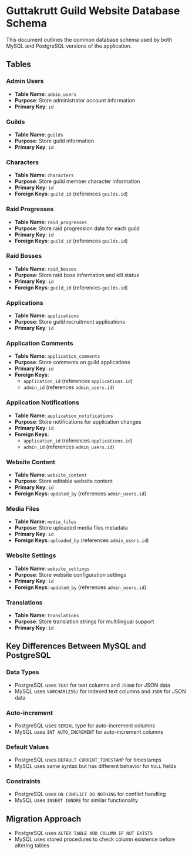 # Guttakrutt Guild Website Database Schema

This document outlines the common database schema used by both MySQL and PostgreSQL versions of the application.

## Tables

### Admin Users
- **Table Name**: `admin_users`
- **Purpose**: Store administrator account information
- **Primary Key**: `id`

### Guilds
- **Table Name**: `guilds`
- **Purpose**: Store guild information
- **Primary Key**: `id`

### Characters
- **Table Name**: `characters`
- **Purpose**: Store guild member character information
- **Primary Key**: `id`
- **Foreign Keys**: `guild_id` (references `guilds.id`)

### Raid Progresses
- **Table Name**: `raid_progresses`
- **Purpose**: Store raid progression data for each guild
- **Primary Key**: `id`
- **Foreign Keys**: `guild_id` (references `guilds.id`)

### Raid Bosses
- **Table Name**: `raid_bosses`
- **Purpose**: Store raid boss information and kill status
- **Primary Key**: `id`
- **Foreign Keys**: `guild_id` (references `guilds.id`)

### Applications
- **Table Name**: `applications`
- **Purpose**: Store guild recruitment applications
- **Primary Key**: `id`

### Application Comments
- **Table Name**: `application_comments`
- **Purpose**: Store comments on guild applications
- **Primary Key**: `id`
- **Foreign Keys**: 
  - `application_id` (references `applications.id`)
  - `admin_id` (references `admin_users.id`)

### Application Notifications
- **Table Name**: `application_notifications`
- **Purpose**: Store notifications for application changes
- **Primary Key**: `id`
- **Foreign Keys**: 
  - `application_id` (references `applications.id`)
  - `admin_id` (references `admin_users.id`)

### Website Content
- **Table Name**: `website_content`
- **Purpose**: Store editable website content
- **Primary Key**: `id`
- **Foreign Keys**: `updated_by` (references `admin_users.id`)

### Media Files
- **Table Name**: `media_files`
- **Purpose**: Store uploaded media files metadata
- **Primary Key**: `id`
- **Foreign Keys**: `uploaded_by` (references `admin_users.id`)

### Website Settings
- **Table Name**: `website_settings`
- **Purpose**: Store website configuration settings
- **Primary Key**: `id`
- **Foreign Keys**: `updated_by` (references `admin_users.id`)

### Translations
- **Table Name**: `translations`
- **Purpose**: Store translation strings for multilingual support
- **Primary Key**: `id`

## Key Differences Between MySQL and PostgreSQL

### Data Types
- PostgreSQL uses `TEXT` for text columns and `JSONB` for JSON data
- MySQL uses `VARCHAR(255)` for indexed text columns and `JSON` for JSON data

### Auto-increment
- PostgreSQL uses `SERIAL` type for auto-increment columns
- MySQL uses `INT AUTO_INCREMENT` for auto-increment columns

### Default Values
- PostgreSQL uses `DEFAULT CURRENT_TIMESTAMP` for timestamps
- MySQL uses same syntax but has different behavior for `NULL` fields

### Constraints
- PostgreSQL uses `ON CONFLICT DO NOTHING` for conflict handling
- MySQL uses `INSERT IGNORE` for similar functionality

## Migration Approach
- PostgreSQL uses `ALTER TABLE ADD COLUMN IF NOT EXISTS`
- MySQL uses stored procedures to check column existence before altering tables